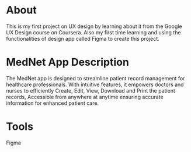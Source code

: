 # About
This is my first project on UX design by learning about it from the Google UX Design course on Coursera. Also my first time learning and using the functionalities of design app called Figma to create this project.

# MedNet App Description
The MedNet app is designed to streamline patient record management for healthcare professionals. With intuitive features, it empowers doctors and nurses to efficiently Create, Edit, View, Download and Print the patient records, Accessible from anywhere at anytime ensuring accurate information for enhanced patient care.

# Tools
Figma


